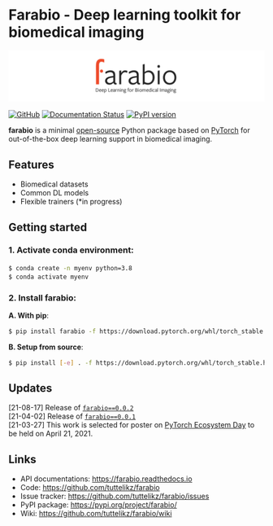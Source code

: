 # Farabio - Deep learning toolkit for biomedical imaging

![logo](logo/logo.png)

[![GitHub](https://img.shields.io/github/license/tuttelikz/farabio)](https://opensource.org/licenses/MIT) [![Documentation Status](https://readthedocs.org/projects/farabio/badge/?version=latest)](https://farabio.readthedocs.io/en/latest)
[![PyPI version](https://img.shields.io/pypi/v/farabio)](https://badge.fury.io/py/farabio)

**farabio** is a minimal [open-source](LICENSE) Python package based on [PyTorch](https://pytorch.org/) for out-of-the-box deep learning support in biomedical imaging.

## Features

- Biomedical datasets
- Common DL models
- Flexible trainers (*in progress)

## Getting started

### 1. Activate conda environment:

```bash
$ conda create -n myenv python=3.8
$ conda activate myenv
```

### 2. Install **farabio**:

**A. With pip**:
```bash
$ pip install farabio -f https://download.pytorch.org/whl/torch_stable.html
```

**B. Setup from source**:
```bash
$ pip install [-e] . -f https://download.pytorch.org/whl/torch_stable.html    # flag for editable mode
```

## Updates

[21-08-17] Release of [`farabio==0.0.2`](https://pypi.org/project/farabio/)  
[21-04-02] Release of [`farabio==0.0.1`](https://pypi.org/project/farabio/)  
[21-03-27] This work is selected for poster on [PyTorch Ecosystem Day](https://pytorch.org/ecosystem/pted/2021) to be held on April 21, 2021.


## Links

- API documentations: https://farabio.readthedocs.io
- Code: https://github.com/tuttelikz/farabio
- Issue tracker: https://github.com/tuttelikz/farabio/issues
- PyPI package: https://pypi.org/project/farabio/
- Wiki: https://github.com/tuttelikz/farabio/wiki
